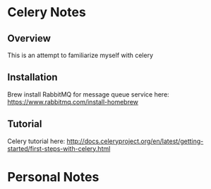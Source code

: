# Celery Notes
## Overview
This is an attempt to familiarize myself with celery

## Installation

Brew install RabbitMQ for message queue service here:
https://www.rabbitmq.com/install-homebrew


## Tutorial
Celery tutorial here:
http://docs.celeryproject.org/en/latest/getting-started/first-steps-with-celery.html

# Personal Notes
